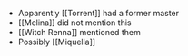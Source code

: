 - Apparently [[Torrent]] had a former master
- [[Melina]] did not mention this
- [[Witch Renna]] mentioned them
- Possibly [[Miquella]]